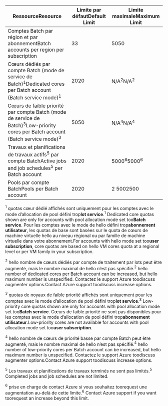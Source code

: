 | <span data-ttu-id="82b47-101">**Ressource**</span><span class="sxs-lookup"><span data-stu-id="82b47-101">**Resource**</span></span> | <span data-ttu-id="82b47-102">**Limite par défaut**</span><span class="sxs-lookup"><span data-stu-id="82b47-102">**Default Limit**</span></span> | <span data-ttu-id="82b47-103">**Limite maximale**</span><span class="sxs-lookup"><span data-stu-id="82b47-103">**Maximum Limit**</span></span> |
| --- | --- | --- |
| <span data-ttu-id="82b47-104">Comptes Batch par région et par abonnement</span><span class="sxs-lookup"><span data-stu-id="82b47-104">Batch accounts per region per subscription</span></span> | <span data-ttu-id="82b47-105">3</span><span class="sxs-lookup"><span data-stu-id="82b47-105">3</span></span> |<span data-ttu-id="82b47-106">50</span><span class="sxs-lookup"><span data-stu-id="82b47-106">50</span></span> |
| <span data-ttu-id="82b47-107">Cœurs dédiés par compte Batch (mode de service de Batch)<sup>1</sup></span><span class="sxs-lookup"><span data-stu-id="82b47-107">Dedicated cores per Batch account (Batch service mode)<sup>1</sup></span></span> | <span data-ttu-id="82b47-108">20</span><span class="sxs-lookup"><span data-stu-id="82b47-108">20</span></span> | <span data-ttu-id="82b47-109">N/A<sup>2</sup></span><span class="sxs-lookup"><span data-stu-id="82b47-109">N/A<sup>2</sup></span></span> |
| <span data-ttu-id="82b47-110">Cœurs de faible priorité par compte Batch (mode de service de Batch)<sup>3</sup></span><span class="sxs-lookup"><span data-stu-id="82b47-110">Low-priority cores per Batch account (Batch service mode)<sup>3</sup></span></span> | <span data-ttu-id="82b47-111">50</span><span class="sxs-lookup"><span data-stu-id="82b47-111">50</span></span> | <span data-ttu-id="82b47-112">N/A<sup>4</sup></span><span class="sxs-lookup"><span data-stu-id="82b47-112">N/A<sup>4</sup></span></span> |
| <span data-ttu-id="82b47-113">Travaux et planifications de travaux actifs<sup>5</sup> par compte Batch</span><span class="sxs-lookup"><span data-stu-id="82b47-113">Active jobs and job schedules<sup>5</sup> per Batch account</span></span> | <span data-ttu-id="82b47-114">20</span><span class="sxs-lookup"><span data-stu-id="82b47-114">20</span></span> | <span data-ttu-id="82b47-115">5000<sup>6</sup></span><span class="sxs-lookup"><span data-stu-id="82b47-115">5000<sup>6</sup></span></span> |
| <span data-ttu-id="82b47-116">Pools par compte Batch</span><span class="sxs-lookup"><span data-stu-id="82b47-116">Pools per Batch account</span></span> | <span data-ttu-id="82b47-117">20</span><span class="sxs-lookup"><span data-stu-id="82b47-117">20</span></span> | <span data-ttu-id="82b47-118">2 500</span><span class="sxs-lookup"><span data-stu-id="82b47-118">2500</span></span> |

<span data-ttu-id="82b47-119"><sup>1</sup> quotas cœur dédié affichés sont uniquement pour les comptes avec le mode d’allocation de pool défini trop**lot service**.</span><span class="sxs-lookup"><span data-stu-id="82b47-119"><sup>1</sup> Dedicated core quotas shown are only for accounts with pool allocation mode set too**Batch service**.</span></span> <span data-ttu-id="82b47-120">Pour les comptes avec le mode de hello défini trop**abonnement utilisateur**, les quotas de base sont basées sur le quota de cœurs de machine virtuelle hello au niveau régional ou par famille de machine virtuelle dans votre abonnement.</span><span class="sxs-lookup"><span data-stu-id="82b47-120">For accounts with hello mode set too**user subscription**, core quotas are based on hello VM cores quota at a regional level or per VM family in your subscription.</span></span>

<span data-ttu-id="82b47-121"><sup>2</sup> hello nombre de cœurs dédiés par compte de traitement par lots peut être augmenté, mais le nombre maximal de hello n’est pas spécifié.</span><span class="sxs-lookup"><span data-stu-id="82b47-121"><sup>2</sup> hello number of dedicated cores per Batch account can be increased, but hello maximum number is unspecified.</span></span> <span data-ttu-id="82b47-122">Contactez le support Azure toodiscuss augmenter options.</span><span class="sxs-lookup"><span data-stu-id="82b47-122">Contact Azure support toodiscuss increase options.</span></span>

<span data-ttu-id="82b47-123"><sup>3</sup> quotas de noyaux de faible priorité affichés sont uniquement pour les comptes avec le mode d’allocation de pool défini trop**lot service**.</span><span class="sxs-lookup"><span data-stu-id="82b47-123"><sup>3</sup> Low-priority core quotas shown are only for accounts with pool allocation mode set too**Batch service**.</span></span> <span data-ttu-id="82b47-124">Cœurs de faible priorité ne sont pas disponibles pour les comptes avec le mode d’allocation de pool défini trop**abonnement utilisateur**.</span><span class="sxs-lookup"><span data-stu-id="82b47-124">Low-priority cores are not available for accounts with pool allocation mode set too**user subscription**.</span></span>

<span data-ttu-id="82b47-125"><sup>4</sup> hello nombre de cœurs de priorité basse par compte Batch peut être augmenté, mais le nombre maximal de hello n’est pas spécifié.</span><span class="sxs-lookup"><span data-stu-id="82b47-125"><sup>4</sup> hello number of low-priority cores per Batch account can be increased, but hello maximum number is unspecified.</span></span> <span data-ttu-id="82b47-126">Contactez le support Azure toodiscuss augmenter options.</span><span class="sxs-lookup"><span data-stu-id="82b47-126">Contact Azure support toodiscuss increase options.</span></span>

<span data-ttu-id="82b47-127"><sup>5</sup> Les travaux et planifications de travaux terminés ne sont pas limités.</span><span class="sxs-lookup"><span data-stu-id="82b47-127"><sup>5</sup> Completed jobs and job schedules are not limited.</span></span>

<span data-ttu-id="82b47-128"><sup>6</sup> prise en charge de contact Azure si vous souhaitez toorequest une augmentation au-delà de cette limite.</span><span class="sxs-lookup"><span data-stu-id="82b47-128"><sup>6</sup> Contact Azure support if you want toorequest an increase beyond this limit.</span></span>
